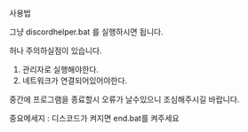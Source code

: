 사용법

그냥 discordhelper.bat 를 실행하시면 됩니다.

허나 주의하실점이 있습니다.

1. 관리자로 실행해야한다.
2. 네트워크가 연결되어있어야한다.

중간에 프로그램을 종료할시 오류가 날수있으니 조심해주시길 바랍니다.

중요메세지 : 디스코드가 켜지면 end.bat를 켜주세요
